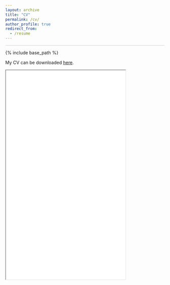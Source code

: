 ```yaml
---
layout: archive
title: "CV"
permalink: /cv/
author_profile: true
redirect_from:
  - /resume
---
```

<hr style = 'background-color:#CCCAC9;   margin-top: 0.1em;
  margin-bottom: 0.1em; border-width:0; color:#CCCAC9; height:1px; width:100%;' />
  


{% include base_path %}

My CV can be downloaded <span style="color:#5DADE2">[here](/files/CV_ONeill.pdf)</span>.

<iframe src="/files/CV_ONeill.pdf" width="75%" height="660px">
